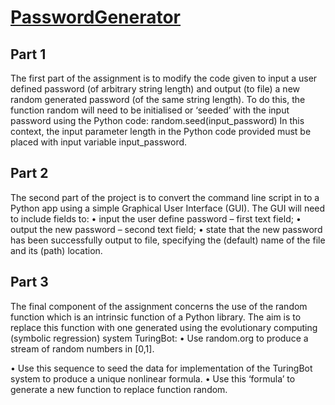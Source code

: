 # [PasswordGenerator](https://drive.google.com/file/d/1o3Om24UFlfxUWt_1_rVjS78mnZNwoped/view?usp=sharing)

## Part 1

The first part of the assignment is to modify the code given to input a 
user defined password (of arbitrary string length) and output (to file) a new random 
generated password (of the same string length). To do this, the function random will 
need to be initialised or ‘seeded’ with the input password using the Python code:
random.seed(input_password)
In this context, the input parameter length in the Python code provided must be placed with input variable input_password.

## Part 2

The second part of the project is to convert the command line script in to a Python app 
using a simple Graphical User Interface (GUI). The GUI will need to include fields to:
• input the user define password – first text field;
• output the new password – second text field;
• state that the new password has been successfully output to file,
specifying the (default) name of the file and its (path) location.

## Part 3

The final component of the assignment concerns the use of the random function which 
is an intrinsic function of a Python library. The aim is to replace this function with one 
generated using the evolutionary computing (symbolic regression) system TuringBot:
• Use random.org to produce a stream of random numbers in [0,1].


• Use this sequence to seed the data for implementation of the 
TuringBot system to produce a unique nonlinear formula.
• Use this ‘formula’ to generate a new function to replace function 
random.

